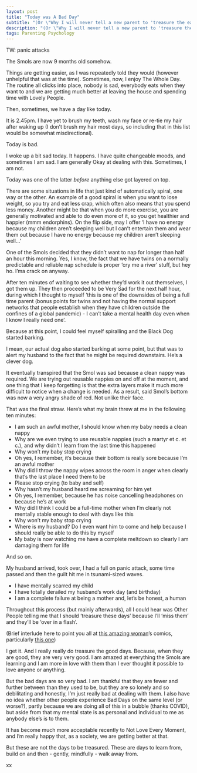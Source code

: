 ```yaml
---
layout: post
title: "Today was A Bad Day"
subtitle: "(Or \"Why I will never tell a new parent to 'treasure the early days'\")"
description: "(Or \"Why I will never tell a new parent to 'treasure the early days'\")"
tags: Parenting Psychology
---
```


TW: panic attacks

The Smols are now 9 months old somehow.

Things are getting easier, as I was repeatedly told they would (however unhelpful that was at the time).  Sometimes, now, I enjoy The Whole Day.  The routine all clicks into place, nobody is sad, everybody eats when they want to and we are getting much better at leaving the house and spending time with Lovely People.

Then, sometimes, we have a day like today.

It is 2.45pm.  I have yet to brush my teeth, wash my face or re-tie my hair after waking up (I don’t brush my hair most days, so including that in this list would be somewhat misdirectional).

Today is bad.

I woke up a bit sad today.  It happens.  I have quite changeable moods, and sometimes I am sad.  I am generally Okay at dealing with this.  Sometimes, I am not.

Today was one of the latter *before* anything else got layered on top.

There are some situations in life that just kind of automatically spiral, one way or the other.  An example of a good spiral is when you want to lose weight, so you try and eat less crap, which often also means that you spend less money.  Another might be that when you do more exercise, you are generally motivated and able to do even more of it, so you get healthier and happier (mmm endorphins).  On the flip side, may I offer ‘I have no energy because my children aren’t sleeping well but I can’t entertain them and wear them out because I have no energy because my children aren’t sleeping well…’

One of the Smols decided that they didn’t want to nap for longer than half an hour this morning.  Yes, I know, the fact that we have twins on a normally predictable and reliable nap schedule is proper ‘cry me a river’ stuff, but hey ho.  I’ma crack on anyway.

After ten minutes of waiting to see whether they’d work it out themselves, I got them up.  They then proceeded to be Very Sad for the next half hour, during which I thought to myself ‘this is one of the downsides of being a full time parent (bonus points for twins and not having the normal support networks that people establish when they have children outside the confines of a global pandemic) - I can’t take a mental health day even when I know I really need one’.

Because at this point, I could feel myself spiralling and the Black Dog started barking.

I mean, our actual dog also started barking at some point, but that was to alert my husband to the fact that he might be required downstairs.  He’s a clever dog.

It eventually transpired that the Smol was sad because a clean nappy was required.  We are trying out reusable nappies on and off at the moment, and one thing that I keep forgetting is that the extra layers make it much more difficult to notice when a change is needed.  As a result, said Smol’s bottom was now a very angry shade of red.  Not unlike their face.

That was the final straw.  Here’s what my brain threw at me in the following ten minutes:

* I am such an awful mother, I should know when my baby needs a clean nappy 
* Why are we even trying to use reusable nappies (such a martyr et c. et c.), and why didn’t I learn from the last time this happened 
* Why won’t my baby stop crying 
* Oh yes, I remember, it’s because their bottom is really sore because I’m an awful mother 
* Why did I throw the nappy wipes across the room in anger when clearly that’s the last place I need them to be 
* Please stop crying (to baby and self) 
* Why hasn’t my husband heard me screaming for him yet 
* Oh yes, I remember, because he has noise cancelling headphones on because he’s at work 
* Why did I think I could be a full-time mother when I’m clearly not mentally stable enough to deal with days like this 
* Why won’t my baby stop crying 
* Where is my husband?  Do I even want him to come and help because I should really be able to do this by myself 
* My baby is now watching me have a complete meltdown so clearly I am damaging them for life 

And so on.

My husband arrived, took over, I had a full on panic attack, some time passed and then the guilt hit me in tsunami-sized waves.

* I have mentally scarred my child 
* I have totally derailed my husband’s work day (and birthday) 
* I am a complete failure at being a mother and, let’s be honest, a human 

Throughout this process (but mainly afterwards), all I could hear was Other People telling me that I should ‘treasure these days’ because I’ll ‘miss them’ and they’ll be ‘over in a flash’.

(Brief interlude here to point you all at [this amazing woman](https://www.instagram.com/singlemothering_/)’s comics, particularly [this one](https://www.instagram.com/p/CMwY3sAg6w8/))

I get it.  And I really really do treasure the good days.  Because, when they are good, they are very very good.  I am amazed at everything the Smols are learning and I am more in love with them than I ever thought it possible to love anyone or anything.

But the bad days are so very bad.  I am thankful that they are fewer and further between than they used to be, but they are so lonely and so debilitating and honestly, I’m just really bad at dealing with them.  I also have no idea whether other people experience Bad Days on the same level (or worse?), partly because we are doing all of this in a bubble (thanks COVID), but aside from that my mental state is as personal and individual to me as anybody else’s is to them.

It has become much more acceptable recently to Not Love Every Moment, and I’m really happy that, as a society, we are getting better at that.

But these are not the days to be treasured.  These are days to learn from, build on and then - gently, mindfully - walk away from.

xx

